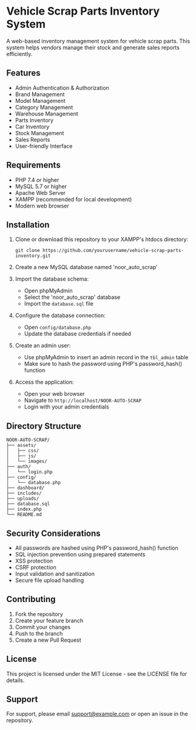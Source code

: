 # Vehicle Scrap Parts Inventory System

A web-based inventory management system for vehicle scrap parts. This system helps vendors manage their stock and generate sales reports efficiently.

## Features

- Admin Authentication & Authorization
- Brand Management
- Model Management
- Category Management
- Warehouse Management
- Parts Inventory
- Car Inventory
- Stock Management
- Sales Reports
- User-friendly Interface

## Requirements

- PHP 7.4 or higher
- MySQL 5.7 or higher
- Apache Web Server
- XAMPP (recommended for local development)
- Modern web browser

## Installation

1. Clone or download this repository to your XAMPP's htdocs directory:
   ```
   git clone https://github.com/yourusername/vehicle-scrap-parts-inventory.git
   ```

2. Create a new MySQL database named 'noor_auto_scrap'

3. Import the database schema:
   - Open phpMyAdmin
   - Select the 'noor_auto_scrap' database
   - Import the `database.sql` file

4. Configure the database connection:
   - Open `config/database.php`
   - Update the database credentials if needed

5. Create an admin user:
   - Use phpMyAdmin to insert an admin record in the `tbl_admin` table
   - Make sure to hash the password using PHP's password_hash() function

6. Access the application:
   - Open your web browser
   - Navigate to `http://localhost/NOOR-AUTO-SCRAP`
   - Login with your admin credentials

## Directory Structure

```
NOOR-AUTO-SCRAP/
├── assets/
│   ├── css/
│   ├── js/
│   └── images/
├── auth/
│   └── login.php
├── config/
│   └── database.php
├── dashboard/
├── includes/
├── uploads/
├── database.sql
├── index.php
└── README.md
```

## Security Considerations

- All passwords are hashed using PHP's password_hash() function
- SQL injection prevention using prepared statements
- XSS protection
- CSRF protection
- Input validation and sanitization
- Secure file upload handling

## Contributing

1. Fork the repository
2. Create your feature branch
3. Commit your changes
4. Push to the branch
5. Create a new Pull Request

## License

This project is licensed under the MIT License - see the LICENSE file for details.

## Support

For support, please email support@example.com or open an issue in the repository.
